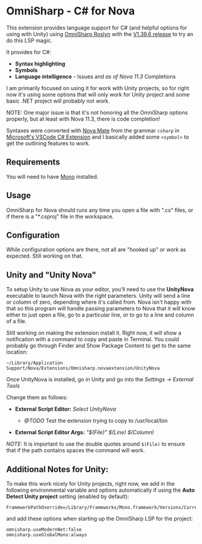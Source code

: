 # OmniSharp - C# for Nova

This extension provides language support for C# (and helpful options for using with Unity) using [OmniSharp Roslyn](https://github.com/OmniSharp/omnisharp-roslyn) with the [V1.39.6 release](https://github.com/OmniSharp/omnisharp-roslyn/releases/) to try an do this LSP magic.

It provides for C#:

 * **Syntax highlighting**
 * **Symbols**
 * **Language intelligence** - Issues and _as of Nova 11.3_ Completions

I am primarily focused on using it for work with Unity projects, so for right now it's using some options that will only work for Unity project and some basic .NET project will probably not work.

NOTE: One major issue is that it's not honoring all the OmniSharp options properly, but at least with Nova 11.3, there is code completion!

Syntaxes were converted with [Nova Mate](https://github.com/gredman/novamate) from the grammar `csharp` in [Microsoft's VSCode C# Extension](https://github.com/microsoft/vscode/blob/main/extensions/csharp/syntaxes/csharp.tmLanguage.json) and I basically added some `<symbol>` to get the outlining features to work.

## Requirements

You will need to have [Mono](https://www.mono-project.com/download/stable/) installed.

## Usage

OmniSharp for Nova should runs any time you open a file with ".cs" files, or if there is a "*.csproj" file in the workspace.

## Configuration

While configuration options are there, not all are "hooked up" or work as expected. Still working on that.

## Unity and "Unity Nova"

To setup Unity to use Nova as your editor, you'll need to use the **UnityNova** executable to launch Nova with the right parameters.
Unity will send a line or column of zero, depending where it's called from.
Nova isn't happy with that so this program will handle passing parameters to Nova that it will know either to just open a file, go to a particular line, or to go to a line and column of a file.

Still working on making the extension install it. Right now, it will show a notification with a command to copy and paste in Terminal. You could probably go through Finder and Show Package Content to get to the same location:

`~/Library/Application Support/Nova/Extensions/Omnisharp.novaextension/UnityNova`

Once UnityNova is installed, go in Unity and go into the *Settings -> External Tools*

Change them as follows:

  * **External Script Editor:** *Select UnityNova*

    * _@TODO_ Test the extension trying to copy to /usr/local/bin

  * **External Script Editor Args:** *"$(File)" $(Line) $(Column)*

*NOTE:* It is important to use the double quotes around `$(File)` to ensure that if the path contains spaces the command will work.

## Additional Notes for Unity:

To make this work nicely for Unity projects, right now, we add in the following environmental variable and options automatically if using the **Auto Detect Unity project** setting (enabled by default):

```
FrameworkPathOverride=/Library/Frameworks/Mono.framework/Versions/Current
```

and add these options when starting up the OmniSharp LSP for the project:

```
omnisharp.useModernNet:false
omnisharp.useGlobalMono:always
```


<!--
### What happens?

Who knows... but here's some notes for me...

Take a look at:

`~/.vscode/extensions/ms-dotnettools.csharp-1.25.0-darwin-arm64/.omnisharp/1.39.0/omnisharp/`

Default [RoslynExtensionOptions](https://github.com/OmniSharp/omnisharp-roslyn/blob/master/src/OmniSharp.Shared/Options/RoslynExtensionsOptions.cs)

```
{
	"RoslynExtensionsOptions":{
		"EnableDecompilationSupport":false,
		"EnableAnalyzersSupport":false,
		"EnableImportCompletion":false,
		"EnableAsyncCompletion":false,
		"DocumentAnalysisTimeoutMs":30000,
		"DiagnosticWorkersThreadCount":15,
		"AnalyzeOpenDocumentsOnly":false,
		"InlayHintsOptions":{
			"EnableForParameters":false,
			"ForLiteralParameters":false,
			"ForIndexerParameters":false,
			"ForObjectCreationParameters":false,
			"ForOtherParameters":false,
			"SuppressForParametersThatDifferOnlyBySuffix":false,
			"SuppressForParametersThatMatchMethodIntent":false,
			"SuppressForParametersThatMatchArgumentName":false,
			"EnableForTypes":false,
			"ForImplicitVariableTypes":false,
			"ForLambdaParameterTypes":false,
			"ForImplicitObjectCreation":false
		},
		"LocationPaths":null
	},
	"FormattingOptions":{
		"OrganizeImports":false,
		"EnableEditorConfigSupport":false,
		"NewLine":"\\n",
		"UseTabs":false,
		"TabSize":4,
		"IndentationSize":4,
		"SpacingAfterMethodDeclarationName":false,
		"SeparateImportDirectiveGroups":false,
		"SpaceWithinMethodDeclarationParenthesis":false,
		"SpaceBetweenEmptyMethodDeclarationParentheses":false,
		"SpaceAfterMethodCallName":false,
		"SpaceWithinMethodCallParentheses":false,
		"SpaceBetweenEmptyMethodCallParentheses":false,
		"SpaceAfterControlFlowStatementKeyword":true,
		"SpaceWithinExpressionParentheses":false,
		"SpaceWithinCastParentheses":false,
		"SpaceWithinOtherParentheses":false,
		"SpaceAfterCast":false,
		"SpaceBeforeOpenSquareBracket":false,
		"SpaceBetweenEmptySquareBrackets":false,
		"SpaceWithinSquareBrackets":false,
		"SpaceAfterColonInBaseTypeDeclaration":true,
		"SpaceAfterComma":true,
		"SpaceAfterDot":false,
		"SpaceAfterSemicolonsInForStatement":true,
		"SpaceBeforeColonInBaseTypeDeclaration":true,
		"SpaceBeforeComma":false,
		"SpaceBeforeDot":false,
		"SpaceBeforeSemicolonsInForStatement":false,
		"SpacingAroundBinaryOperator":"single",
		"IndentBraces":false,
		"IndentBlock":true,
		"IndentSwitchSection":true,
		"IndentSwitchCaseSection":true,
		"IndentSwitchCaseSectionWhenBlock":true,
		"LabelPositioning":"oneLess",
		"WrappingPreserveSingleLine":true,
		"WrappingKeepStatementsOnSingleLine":true,
		"NewLinesForBracesInTypes":true,
		"NewLinesForBracesInMethods":true,
		"NewLinesForBracesInProperties":true,
		"NewLinesForBracesInAccessors":true,
		"NewLinesForBracesInAnonymousMethods":true,
		"NewLinesForBracesInControlBlocks":true,
		"NewLinesForBracesInAnonymousTypes":true,
		"NewLinesForBracesInObjectCollectionArrayInitializers":true,
		"NewLinesForBracesInLambdaExpressionBody":true,
		"NewLineForElse":true,
		"NewLineForCatch":true,
		"NewLineForFinally":true,
		"NewLineForMembersInObjectInit":true,
		"NewLineForMembersInAnonymousTypes":true,
		"NewLineForClausesInQuery":true
	},
	"FileOptions":{
		"SystemExcludeSearchPatterns":[
			"**/node_modules/**/*",
			"**/bin/**/*",
			"**/obj/**/*",
			"**/.git/**/*"
		],
		"ExcludeSearchPatterns":[
		]
	},
	"RenameOptions":{
		"RenameOverloads":false,
		"RenameInStrings":false,
		"RenameInComments":false
	},
	"ImplementTypeOptions":{
		"InsertionBehavior":0,
		"PropertyGenerationBehavior":0
	},
	"DotNetCliOptions":{
		"LocationPaths":null
	},
	"Plugins":{
		"LocationPaths":null
	}
}
```
-->